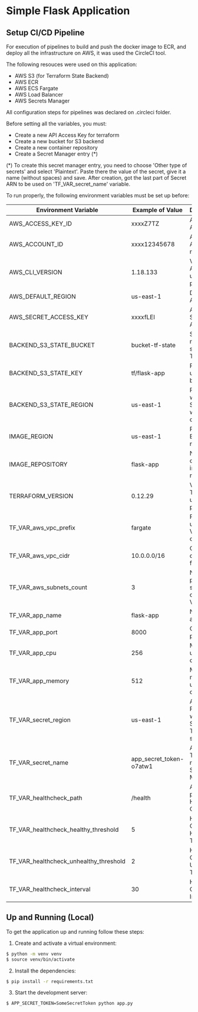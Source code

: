 # Simple Flask Application

## Setup CI/CD Pipeline

For execution of pipelines to build and push the docker image to ECR, and deploy all the infrastructure on AWS, it was used the CircleCI tool.

The following resouces were used on this application:

* AWS S3 (for Terraform State Backend)
* AWS ECR
* AWS ECS Fargate
* AWS Load Balancer
* AWS Secrets Manager

All configuration steps for pipelines was declared on .circleci folder.

Before setting all the variables, you must:

* Create a new API Access Key for terraform
* Create a new bucket for S3 backend
* Create a new container repository
* Create a Secret Manager entry (*)

(*) To create this secret manager entry, you need to choose 'Other type of secrets' and select 'Plaintext'.
Paste there the value of the secret, give it a name (without spaces) and save.
After creation, got the last part of Secret ARN to be used on 'TF_VAR_secret_name' variable.

To run properly, the following environment variables must be set up before:

Environment Variable                   | Example of Value        | Description
-------------------------------------- | ----------------------- | ---------------------------------
AWS_ACCESS_KEY_ID                      | xxxxZ7TZ                | AWS API Access Key
AWS_ACCOUNT_ID                         | xxxx12345678            | AWS Account Id number
AWS_CLI_VERSION                        | 1.18.133                | Version of AWS Cli used by pipeline
AWS_DEFAULT_REGION                     | us-east-1               | Default AWS region
AWS_SECRET_ACCESS_KEY                  | xxxxfLEI                | AWS API Secret Access Key
BACKEND_S3_STATE_BUCKET                | bucket-tf-state         | S3 Bucket name to store the TF State
BACKEND_S3_STATE_KEY                   | tf/flask-app            | Prefix path used on S3 bucket
BACKEND_S3_STATE_REGION                | us-east-1               | Region where the S3 Bucket was created
IMAGE_REGION                           | us-east-1               | Region of ECR resouce
IMAGE_REPOSITORY                       | flask-app               | Name of container image repository
TERRAFORM_VERSION                      | 0.12.29                 | Version of Terraform used by pipeline
TF_VAR_aws_vpc_prefix                  | fargate                 | Prefix name used on VPC creation
TF_VAR_aws_vpc_cidr                    | 10.0.0.0/16             | CIDR prefix designated for VPC
TF_VAR_aws_subnets_count               | 3                       | Number of public subnets created on VPC
TF_VAR_app_name                        | flask-app               | Name of application
TF_VAR_app_port                        | 8000                    | Container port
TF_VAR_app_cpu                         | 256                     | Max CPU used by container
TF_VAR_app_memory                      | 512                     | Max memory used by container
TF_VAR_secret_region                   | us-east-1               | AWS Region where the Secret Token is stored
TF_VAR_secret_name                     | app_secret_token-o7atw1 | App Secret Token name on Secrets Manager
TF_VAR_healthcheck_path                | /health                 | Application path for Health Check
TF_VAR_healthcheck_healthy_threshold   | 5                       | Health Check Healthy Threshold
TF_VAR_healthcheck_unhealthy_threshold | 2                       | Health Check Unhealthy Threshold
TF_VAR_healthcheck_interval            | 30                      | Health Check Interval


## Up and Running (Local)

To get the application up and running follow these steps:

1. Create and activate a virtual environment:

```bash
$ python -m venv venv
$ source venv/bin/activate
```

2. Install the dependencies:

```bash
$ pip install -r requirements.txt
```

3. Start the development server:

```bash
$ APP_SECRET_TOKEN=SomeSecretToken python app.py
```
